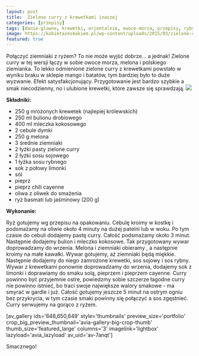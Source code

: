 ```yaml
---
layout: post
title:  Zielone curry z krewetkami inaczej
categories: [przepisy]
tags: [danie-glowne, krewetki, orientalnie, owoce-morza, przepisy, ryby-i-owoce-morza, tajskie]
image: https://kobietazesmakiem.pl/wp-content/uploads/2015/03/zielone-curry-z-krewetkami-2.jpg
featured: true
---
```

Połączyć ziemniaki z ryżem? To nie może wyjść dobrze... a jednak! Zielone curry w tej wersji łączy w sobie owoce morza, melona i polskiego ziemianka. To lekko odmienione zielone curry z krewetkami powstało w wyniku braku w sklepie mango i batatów, tym bardziej było to duże wyzwanie. Efekt satysfakcjonujący. Przygotowanie jest bardzo szybkie a smak niecodzienny, no i ulubione krewetki, które zawsze się sprawdzają.
![](https://kobietazesmakiem.pl/wp-content/uploads/2015/03/zielone-curry-z-krewetkami-1-300x222.jpg)



**Składniki:**
* 250 g mrożonych krewetek (najlepiej królewskich)
* 250 ml bulionu drobiowego
* 400 ml mleczka kokosowego
* 2 cebule dymki
* 250 g melona
* 3 średnie ziemniaki
* 2 łyżki pasty zielone curry
* 2 łyżki sosu sojowego
* 1 łyżka sosu rybnego
* sok z połowy limonki
* sól
* pieprz
* pieprz chili cayenne
* oliwa z oliwek do smażenia
* ryż basmati lub jaśminowy (200 g)


**Wykonanie:**

Ryż gotujemy wg przepisu na opakowaniu. Cebulę kroimy w kostkę i podsmażamy na oliwie około 4 minuty na dużej patelni lub w woku. Po tym czasie do cebuli dodajemy pastę curry. Całość podsmażamy około 3 minut. Następnie dodajemy bulion i mleczko kokosowe. Tak przygotowany wywar doprowadzamy do wrzenia. Melona i ziemniaki obieramy , a następnie kroimy na małe kawałki. Wywar gotujemy, aż ziemniaki będą miękkie. Następnie dodajemy do niego zamrożone krewetki, sos sojowy i sos rybny. Wywar z krewetkami ponownie doprowadzamy do wrzenia, dodajemy sok z limonki i doprawiamy do smaku solą, pieprzem i pieprzem cayenne. Curry powinno być przyjemnie ostre, powiedzmy sobie szczerze łagodne curry nie powinno istnieć, bo traci swoje największe walory smakowe - ma smyrać w gardle i już. Całość gotujemy jeszcze 5 minut na ostrym ogniu bez przykrycia, w tym czasie smaki powinny się połączyć a sos zgęstnieć. Curry serwujemy na gorąco z ryżem.

[av\_gallery ids='648,650,649' style='thumbnails' preview\_size='portfolio' crop\_big\_preview\_thumbnail='avia-gallery-big-crop-thumb' thumb\_size='featured\_large' columns='3' imagelink='lightbox' lazyload='avia\_lazyload' av\_uid='av-7anqt']

Smacznego!
    